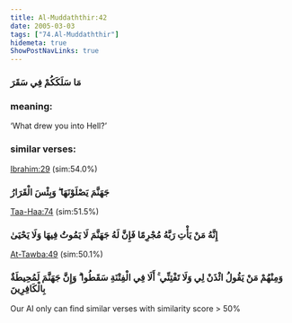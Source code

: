 ```yaml
---
title: Al-Muddaththir:42
date: 2005-03-03
tags: ["74.Al-Muddaththir"]
hidemeta: true 
ShowPostNavLinks: true 
---
```

### مَا سَلَكَكُمْ فِي سَقَرَ
### meaning: 
‘What drew you into Hell?’
### similar verses: 

[Ibrahim:29](/14/29) (sim:54.0%)

### جَهَنَّمَ يَصْلَوْنَهَا ۖ وَبِئْسَ الْقَرَارُ

[Taa-Haa:74](/20/74) (sim:51.5%)

### إِنَّهُ مَنْ يَأْتِ رَبَّهُ مُجْرِمًا فَإِنَّ لَهُ جَهَنَّمَ لَا يَمُوتُ فِيهَا وَلَا يَحْيَىٰ

[At-Tawba:49](/9/49) (sim:50.1%)

### وَمِنْهُمْ مَنْ يَقُولُ ائْذَنْ لِي وَلَا تَفْتِنِّي ۚ أَلَا فِي الْفِتْنَةِ سَقَطُوا ۗ وَإِنَّ جَهَنَّمَ لَمُحِيطَةٌ بِالْكَافِرِينَ

Our AI only can find similar verses with similarity score > 50% 

